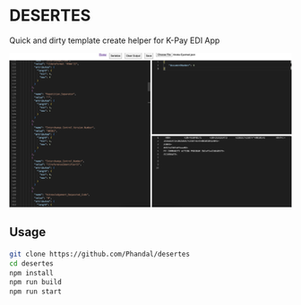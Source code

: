 # DESERTES

Quick and dirty template create helper for K-Pay EDI App

![Screenshot](./res/desertes.png)

## Usage
```bash
git clone https://github.com/Phandal/desertes
cd desertes
npm install
npm run build
npm run start
```
